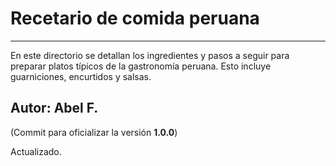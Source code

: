 # Recetario de comida peruana
---

En este directorio se detallan los ingredientes y pasos a seguir para preparar platos típicos de la gastronomía peruana. Esto incluye guarniciones, encurtidos y salsas.


## Autor: Abel F.

(Commit para oficializar la versión **1.0.0**)

Actualizado.